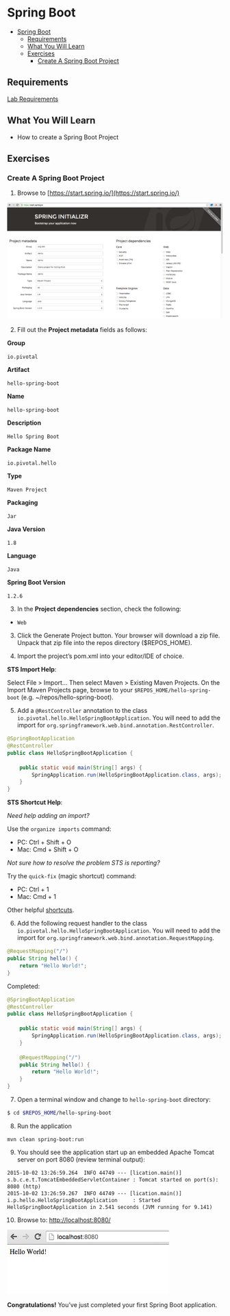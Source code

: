 # Spring Boot

<!-- TOC depth:6 withLinks:1 updateOnSave:1 orderedList:0 -->

- [Spring Boot](#spring-boot)
	- [Requirements](#requirements)
	- [What You Will Learn](#what-you-will-learn)
	- [Exercises](#exercises)
		- [Create A Spring Boot Project](#create-a-spring-boot-project)
<!-- /TOC -->

## Requirements

[Lab Requirements](../requirements.md)

## What You Will Learn

* How to create a Spring Boot Project

## Exercises

### Create A Spring Boot Project

1) Browse to [https://start.spring.io/](https://start.spring.io/)

![Spring Initializr](resources/images/spring-initializr.png "Spring Initializr")

2) Fill out the **Project metadata** fields as follows:

**Group**

`io.pivotal`

**Artifact**

`hello-spring-boot`

**Name**

`hello-spring-boot`

**Description**

`Hello Spring Boot`

**Package Name**

`io.pivotal.hello`

**Type**

`Maven Project`

**Packaging**

`Jar`

**Java Version**

`1.8`

**Language**

`Java`

**Spring Boot Version**

`1.2.6`

3) In the **Project dependencies** section, check the following:

* `Web`

3) Click the Generate Project button. Your browser will download a zip file. Unpack that zip file into the repos directory ($REPOS_HOME).

4) Import the project’s pom.xml into your editor/IDE of choice.

**STS Import Help**:

Select File > Import... Then select Maven > Existing Maven Projects. On the Import Maven Projects page, browse to your `$REPOS_HOME/hello-spring-boot` (e.g. ~/repos/hello-spring-boot).

5) Add a `@RestController` annotation to the class `io.pivotal.hello.HelloSpringBootApplication`.  You will need to add the import for `org.springframework.web.bind.annotation.RestController`.


```java
@SpringBootApplication
@RestController
public class HelloSpringBootApplication {

    public static void main(String[] args) {
        SpringApplication.run(HelloSpringBootApplication.class, args);
    }
}
```

**STS Shortcut Help**:

_Need help adding an import?_

Use the `organize imports` command:
* PC: Ctrl + Shift + O
* Mac: Cmd + Shift + O

_Not sure how to resolve the problem STS is reporting?_

Try the `quick-fix` (magic shortcut) command:
* PC: Ctrl + 1
* Mac: Cmd + 1

Other helpful [shortcuts](https://blog.codecentric.de/en/2012/08/my-top-10-shortcuts-for-eclipse-on-mac-os-x-and-windows-and-how-you-survive-the-change-from-windows-to-mac/).

6) Add the following request handler to the class `io.pivotal.hello.HelloSpringBootApplication`.  You will need to add the import for `org.springframework.web.bind.annotation.RequestMapping`.

```java
@RequestMapping("/")
public String hello() {
    return "Hello World!";
}
```

Completed:
```java
@SpringBootApplication
@RestController
public class HelloSpringBootApplication {

    public static void main(String[] args) {
        SpringApplication.run(HelloSpringBootApplication.class, args);
    }

    @RequestMapping("/")
    public String hello() {
        return "Hello World!";
    }
}
```

7) Open a terminal window and change to `hello-spring-boot` directory:

```bash
$ cd $REPOS_HOME/hello-spring-boot
```

8) Run the application
```
mvn clean spring-boot:run
```

9) You should see the application start up an embedded Apache Tomcat server on port 8080 (review terminal output):

```
2015-10-02 13:26:59.264  INFO 44749 --- [lication.main()] s.b.c.e.t.TomcatEmbeddedServletContainer : Tomcat started on port(s): 8080 (http)
2015-10-02 13:26:59.267  INFO 44749 --- [lication.main()] i.p.hello.HelloSpringBootApplication     : Started HelloSpringBootApplication in 2.541 seconds (JVM running for 9.141)
```

10) Browse to: [http://localhost:8080/](http://localhost:8080/)

![Hello World](resources/images/hello-world.png "Hello World")

**Congratulations!**  You’ve just completed your first Spring Boot application.
